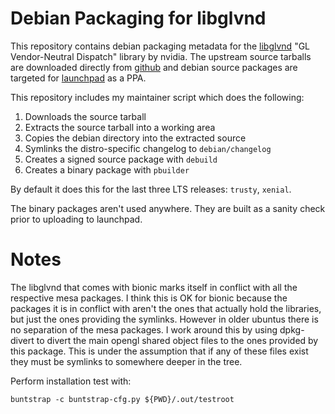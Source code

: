 # Debian Packaging for libglvnd

This repository contains debian packaging metadata for the [libglvnd][1]
"GL Vendor-Neutral Dispatch" library by nvidia. The upstream source tarballs
are downloaded directly from [github][2] and debian source packages are
targeted for [launchpad][3] as a PPA.

This repository includes my maintainer script which does the following:

1. Downloads the source tarball
2. Extracts the source tarball into a working area
3. Copies the debian directory into the extracted source
4. Symlinks the distro-specific changelog to `debian/changelog`
5. Creates a signed source package with `debuild`
6. Creates a binary package with `pbuilder`

By default it does this for the last three LTS releases: `trusty`, `xenial`.

The binary packages aren't used anywhere. They are built as a sanity check
prior to uploading to launchpad.

# Notes

The libglvnd that comes with bionic marks itself in conflict with all the
respective mesa packages. I think this is OK for bionic because the packages
it is in conflict with aren't the ones that actually hold the libraries, but
just the ones providing the symlinks. However in older ubuntus there is no
separation of the mesa packages. I work around this by using dpkg-divert to
divert the main opengl shared object files to the ones provided by this package.
This is under the assumption that if any of these files exist they must be
symlinks to somewhere deeper in the tree.

Perform installation test with:

```
buntstrap -c buntstrap-cfg.py ${PWD}/.out/testroot
```

[1]: https://github.com/NVIDIA/libglvnd
[2]: https://github.com/NVIDIA/libglvnd/releases
[3]: https://launchpad.net/~josh-bialkowski/+archive/ubuntu/libglvnd
